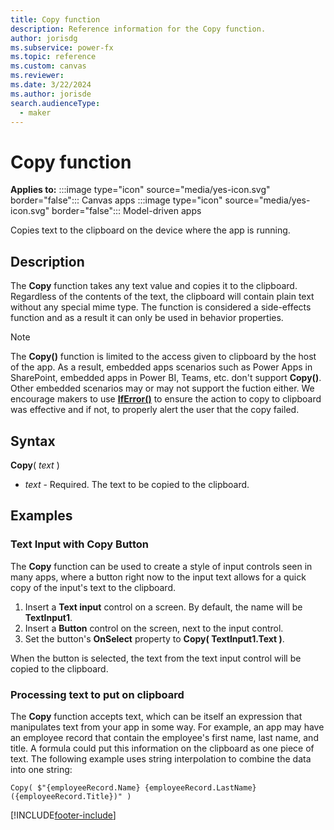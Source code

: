 ```yaml
---
title: Copy function
description: Reference information for the Copy function.
author: jorisdg
ms.subservice: power-fx
ms.topic: reference
ms.custom: canvas
ms.reviewer: 
ms.date: 3/22/2024
ms.author: jorisde
search.audienceType: 
  - maker
---
```

# Copy function

**Applies to:** :::image type="icon" source="media/yes-icon.svg" border="false"::: Canvas apps :::image type="icon" source="media/yes-icon.svg" border="false"::: Model-driven apps 

Copies text to the clipboard on the device where the app is running.

## Description

The **Copy** function takes any text value and copies it to the clipboard. Regardless of the contents of the text, the clipboard will contain plain text without any special mime type. The function is considered a side-effects function and as a result it can only be used in behavior properties.

> [!NOTE]
> The **Copy()** function is limited to the access given to clipboard by the host of the app. As a result, embedded apps scenarios such as Power Apps in SharePoint, embedded apps in Power BI, Teams, etc. don't support **Copy()**. Other embedded scenarios may or may not support the fuction either. We encourage makers to use **[IfError()](./function-iferror.md)** to ensure the action to copy to clipboard was effective and if not, to properly alert the user that the copy failed.

## Syntax

**Copy**( _text_ )

- _text_ - Required. The text to be copied to the clipboard.

## Examples

### Text Input with Copy Button
The **Copy** function can be used to create a style of input controls seen in many apps, where a button right now to the input text allows for a quick copy of the input's text to the clipboard.

1. Insert a **Text input** control on a screen. By default, the name will be **TextInput1**.
2. Insert a **Button** control on the screen, next to the input control.
3. Set the button's **OnSelect** property to **Copy( TextInput1.Text )**.

When the button is selected, the text from the text input control will be copied to the clipboard.

### Processing text to put on clipboard

The **Copy** function accepts text, which can be itself an expression that manipulates text from your app in some way. For example, an app may have an employee record that contain the employee's first name, last name, and title. A formula could put this information on the clipboard as one piece of text. The following example uses string interpolation to combine the data into one string:

```powerapps-dot
Copy( $"{employeeRecord.Name} {employeeRecord.LastName} ({employeeRecord.Title})" )
```

[!INCLUDE[footer-include](../../includes/footer-banner.md)]
